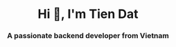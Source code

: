 <h1 align="center">Hi 👋, I'm Tien Dat</h1>
<h3 align="center">A passionate backend developer from Vietnam</h3>
